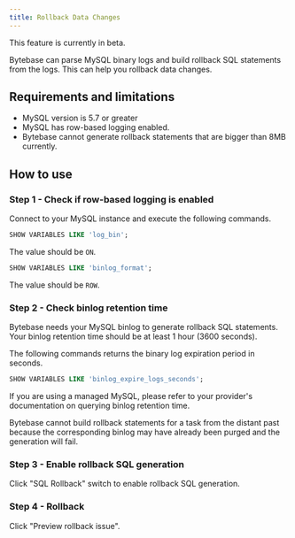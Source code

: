 ```yaml
---
title: Rollback Data Changes
---
```


<hint-block type="warning">

This feature is currently in beta.

</hint-block>

Bytebase can parse MySQL binary logs and build rollback SQL statements from the logs. This can help you rollback data changes.

## Requirements and limitations

- MySQL version is 5.7 or greater
- MySQL has row-based logging enabled.
- Bytebase cannot generate rollback statements that are bigger than 8MB currently.

## How to use

### Step 1 - Check if row-based logging is enabled

Connect to your MySQL instance and execute the following commands.

``` sql
SHOW VARIABLES LIKE 'log_bin';
```

The value should be `ON`.

``` sql
SHOW VARIABLES LIKE 'binlog_format';
```

The value should be `ROW`.

### Step 2 - Check binlog retention time

Bytebase needs your MySQL binlog to generate rollback SQL statements. Your binlog retention time should be at least 1 hour (3600 seconds).

The following commands returns the binary log expiration period in seconds.

``` sql
SHOW VARIABLES LIKE 'binlog_expire_logs_seconds';
```

<hint-block type="info">

If you are using a managed MySQL, please refer to your provider's documentation on querying binlog retention time.

</hint-block>

<hint-block type="warning">

Bytebase cannot build rollback statements for a task from the distant past because the corresponding binlog may have already been purged and the generation will fail.

</hint-block>

### Step 3 - Enable rollback SQL generation

Click "SQL Rollback" switch to enable rollback SQL generation.

### Step 4 - Rollback

Click "Preview rollback issue".
